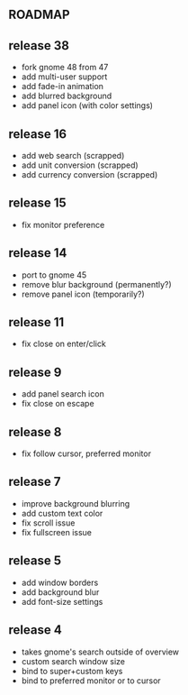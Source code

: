 ## ROADMAP

## release 38

* fork gnome 48 from 47
* add multi-user support
* add fade-in animation
* add blurred background
* add panel icon (with color settings)

## release 16

* add web search (scrapped)
* add unit conversion (scrapped)
* add currency conversion (scrapped)

## release 15

* fix monitor preference

## release 14

* port to gnome 45
* remove blur background (permanently?)
* remove panel icon (temporarily?)

## release 11

* fix close on enter/click

## release 9

* add panel search icon
* fix close on escape

## release 8

* fix follow cursor, preferred monitor

## release 7

* improve background blurring
* add custom text color
* fix scroll issue
* fix fullscreen issue

## release 5

* add window borders
* add background blur
* add font-size settings

## release 4

* takes gnome's search outside of overview
* custom search window size
* bind to super+custom keys
* bind to preferred monitor or to cursor
